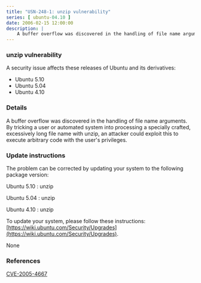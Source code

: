 ```yaml
---
title: "USN-248-1: unzip vulnerability"
series: [ ubuntu-04.10 ]
date: 2006-02-15 12:00:00
description: |
    A buffer overflow was discovered in the handling of file name arguments. By tricking a user or automated system into processing a specially crafted, excessively long file name with unzip, an attacker could exploit this to execute arbitrary code with the user&#39;s privileges.
--- 
```

 
### unzip vulnerability

A security issue affects these releases of Ubuntu and its derivatives:

* Ubuntu 5.10
* Ubuntu 5.04
* Ubuntu 4.10

### Details

A buffer overflow was discovered in the handling of file name arguments. By tricking a user or automated system into processing a specially crafted, excessively long file name with unzip, an attacker could exploit this to execute arbitrary code with the user&#39;s privileges.

### Update instructions

The problem can be corrected by updating your system to the following package version:

Ubuntu 5.10
 : unzip 

Ubuntu 5.04
 : unzip 

Ubuntu 4.10
 : unzip 

To update your system, please follow these instructions: [https://wiki.ubuntu.com/Security/Upgrades](https://wiki.ubuntu.com/Security/Upgrades).

None

### References

 [CVE-2005-4667](http://people.ubuntu.com/~ubuntu-security/cve/CVE-2005-4667)
 
